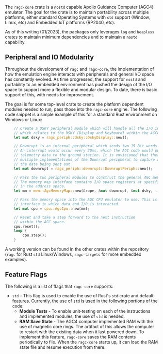 The `ragc-core` crate is a `nostd` capable Apollo Guidance Computer (AGC4) emulator. The goal for the crate is to maintain portability across multiple platforms, either standard Operating Systems with `std` support (Window, Linux, etc) and Embedded IoT platforms (RP2040, etc).

As of this writing (01/2023), the packages only leverages `log` and `heapless` crates to maintain minimum dependencies and to maintain a `nostd` capability.

## Peripheral and IO Modularity

Throughout the development of `ragc` and `ragc-core`, the implementation of how the emulation engine interacts with peripherals and general I/O space has constantly evolved. As time progressed, the support for `nostd` and portability to an embedded environment has pushed the design of the I/O space to support more a flexible and modular design. To date, there is basic support of this, with needs for improvement.

The goal is for some top-level crate to create the platform dependent modules needed to run, pass those into the `ragc-core` engine. The following code snippet is a simple example of this for a standard Rust environment on Windows or Linux:

```rust
    // Create a DSKY peripheral module which will handle all the I/O interactions
    // which relates to the DSKY (Display and Keyboard) within the AGC4.
    let mut dsky = ragc_periph::dsky::DskyDisplay::new();

    // Downrupt is an internal peripheral which sends two 15 Bit words every 20ms.
    // An interrupt would occur every 20ms, which the AGC code would push
    // telemetry data to the ground station. It is envisioned that there will be
    // multiple implementations of the Downrupt peripheral to capture and process
    // the data being sent out.
    let mut downrupt = ragc_periph::downrupt::DownruptPeriph::new();

    // Pass the two peripheral modules to construct the general AGC memory map.
    // The memory map interface contains I/O space registers at specific offsets
    // in the address space.
    let mm = mem::AgcMemoryMap::new(&rope, &mut downrupt, &mut dsky, ....);

    // Pass the memory space into the AGC CPU emulator to use. This is the main
    // interface in which data and I/O is interacted.
    let mut cpu = cpu::AgcCpu::new(mm);

    // Reset and take a step forward to the next instruction
    // within the AGC space.
    cpu.reset();
    loop {
        cpu.step();
    }
```

A working version can be found in the other crates within the repository (`ragc` for Rust `std` Linux/Windows, `ragc-targets` for more embedded examples).

## Feature Flags

The following is a list of flags that `ragc-core` supports:

 - `std` - This flag is used to enable the use of Rust's `std` crate and default features. Currently, the use of `std` is used in the following portions of the code:
    - **Module Tests** - To enable unit-testing on each of the instructions and implemented modules, the use of `std` is needed.
    - **RAM Save State** - The AGC4 computer implemented RAM with the use of magnetic core rings. The artifact of this allows the computer to restart with the existing data when it last powered down. To implement this feature, `ragc-core` saves the RAM contents periodically to file. When the `ragc-core` starts up, it can load the RAM state file and resume execution from there.
